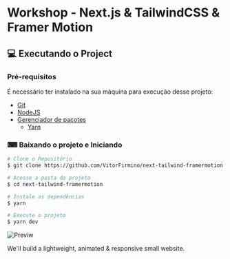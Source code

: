 # Workshop - Next.js & TailwindCSS & Framer Motion

## 💻 Executando o Project

### Pré-requisitos

É necessário ter instalado na sua máquina para execução desse projeto:
- [Git](https://git-scm.com)
- [NodeJS](https://nodejs.org/)
- [Gerenciador de pacotes](https://www.npmjs.com)
    - [Yarn](https://classic.yarnpkg.com/en/docs/install/#windows-stable)

### ⌨ Baixando o projeto e Iniciando

```bash
# Clone o Repositório
$ git clone https://github.com/VitorFirmino/next-tailwind-framermotion.git

# Acesse a pasta do projeto
$ cd next-tailwind-framermotion

# Instale as dependências
$ yarn

# Execute o projeto
$ yarn dev
```


![Previw](https://user-images.githubusercontent.com/69886760/109550463-14fdaf00-7aae-11eb-8321-bf342a071c86.gif)


We'll build a lightweight, animated & responsive small website.
